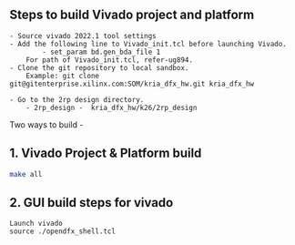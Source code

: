 ## Steps to build Vivado project and platform 
```
- Source vivado 2022.1 tool settings
- Add the following line to Vivado_init.tcl before launching Vivado.
       	- set_param bd.gen_bda_file 1
	For path of Vivado_init.tcl, refer-ug894.
- Clone the git repository to local sandbox.
	Example: git clone git@gitenterprise.xilinx.com:SOM/kria_dfx_hw.git kria_dfx_hw
	
- Go to the 2rp design directory.
	- 2rp_design -  kria_dfx_hw/k26/2rp_design
```

Two ways to build -
## 1. Vivado Project & Platform build

```bash
make all
```
## 2. GUI build steps for vivado
```
Launch vivado 
source ./opendfx_shell.tcl 
```
